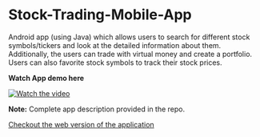 # Stock-Trading-Mobile-App

Android app (using Java) which allows users to search for different stock symbols/tickers and look at the detailed information about them. Additionally, the users can trade with virtual money and create a portfolio. Users can also favorite stock symbols to track their stock prices.

<b> Watch App demo here </b>

[![Watch the video](https://img.youtube.com/vi/vhHOL3dNZds/maxresdefault.jpg)](https://www.youtube.com/watch?v=vhHOL3dNZds)

<b>Note:</b> Complete app description provided in the repo. 

[Checkout the web version of the application](https://github.com/pia-nyk/Stock-Trading-Web-App)
